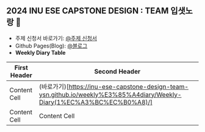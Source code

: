 ## 2024 INU ESE CAPSTONE DESIGN : TEAM 입샛노랑 👋
- 주제 신청서 바로가기: [@주제 신청서](https://github.com/inu-ese-capstone-design-team-YSN/inu-ese-capstone-design-team-YSN.github.io/blob/master/_posts/%EB%8B%A4%EC%83%89%EC%83%81%20%EC%9B%90%EB%8B%A8%EC%9D%98%20%EC%83%89%EC%83%81%20%EC%9C%A0%EC%82%AC%EB%8F%84%20%EA%B2%80%EC%B6%9C%20%EC%8B%9C%EC%8A%A4%ED%85%9C.pdf)  
- Github Pages(Blog): [@블로그](https://inu-ese-capstone-design-team-ysn.github.io/)
- **Weekly Diary Table**

| First Header  | Second Header |
| ------------- | ------------- |
| Content Cell  | (바로가기)[https://inu-ese-capstone-design-team-ysn.github.io/weekly%E3%85%A4diary/Weekly-Diary(1%EC%A3%BC%EC%B0%A8)/]  |
| Content Cell  | Content Cell  |
